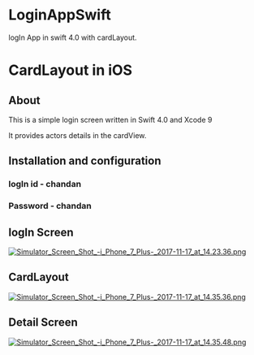 # LoginAppSwift
logIn App in swift 4.0 with cardLayout.


# CardLayout in iOS


## About

This is a simple login screen written in Swift 4.0 and Xcode 9

It provides actors details in the cardView.

## Installation and configuration

### logIn id - chandan

### Password - chandan

## logIn Screen

[![Simulator_Screen_Shot_-_i_Phone_7_Plus_-_2017-11-17_at_14.23.36.png](https://s19.postimg.org/lcz6m4l77/Simulator_Screen_Shot_-_i_Phone_7_Plus_-_2017-11-17_at_14.23.36.png)](https://postimg.org/image/t5pue3r67/)

## CardLayout

[![Simulator_Screen_Shot_-_i_Phone_7_Plus_-_2017-11-17_at_14.35.36.png](https://s19.postimg.org/qoe371pc3/Simulator_Screen_Shot_-_i_Phone_7_Plus_-_2017-11-17_at_14.35.36.png)](https://postimg.org/image/5eqgw791b/)

## Detail Screen

[![Simulator_Screen_Shot_-_i_Phone_7_Plus_-_2017-11-17_at_14.35.48.png](https://s19.postimg.org/ukrf33fhf/Simulator_Screen_Shot_-_i_Phone_7_Plus_-_2017-11-17_at_14.35.48.png)](https://postimg.org/image/fc1hpblsv/)
